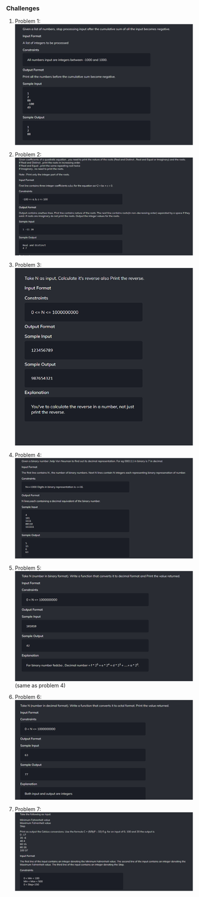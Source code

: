 ### Challenges 
1. Problem 1:
![alt text](image.png)

2. Problem 2:
![alt text](image-1.png)

3. Problem 3:
![alt text](image-2.png)

4. Problem 4:
![alt text](image-3.png)

5. Problem 5:
![alt text](image-4.png)  (same as problem 4)

6. Problem 6:
![alt text](image-5.png)

7. Problem 7: 
![alt text](image-6.png)
